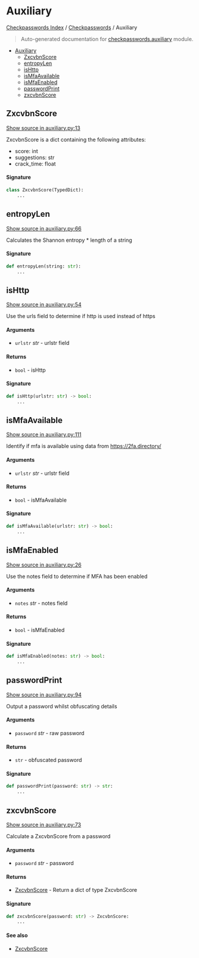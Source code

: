 # Auxiliary

[Checkpasswords Index](../README.md#checkpasswords-index) /
[Checkpasswords](./index.md#checkpasswords) /
Auxiliary

> Auto-generated documentation for [checkpasswords.auxiliary](../../../checkpasswords/auxiliary.py) module.

- [Auxiliary](#auxiliary)
  - [ZxcvbnScore](#zxcvbnscore)
  - [entropyLen](#entropylen)
  - [isHttp](#ishttp)
  - [isMfaAvailable](#ismfaavailable)
  - [isMfaEnabled](#ismfaenabled)
  - [passwordPrint](#passwordprint)
  - [zxcvbnScore](#zxcvbnscore)

## ZxcvbnScore

[Show source in auxiliary.py:13](../../../checkpasswords/auxiliary.py#L13)

ZxcvbnScore is a dict containing the following attributes:

- score: int
- suggestions: str
- crack_time: float

#### Signature

```python
class ZxcvbnScore(TypedDict):
    ...
```



## entropyLen

[Show source in auxiliary.py:66](../../../checkpasswords/auxiliary.py#L66)

Calculates the Shannon entropy * length of a string

#### Signature

```python
def entropyLen(string: str):
    ...
```



## isHttp

[Show source in auxiliary.py:54](../../../checkpasswords/auxiliary.py#L54)

Use the urls field to determine if http is used instead of https

#### Arguments

- `urlstr` *str* - urlstr field

#### Returns

- `bool` - isHttp

#### Signature

```python
def isHttp(urlstr: str) -> bool:
    ...
```



## isMfaAvailable

[Show source in auxiliary.py:111](../../../checkpasswords/auxiliary.py#L111)

Identify if mfa is available using data from https://2fa.directory/

#### Arguments

- `urlstr` *str* - urlstr field

#### Returns

- `bool` - isMfaAvailable

#### Signature

```python
def isMfaAvailable(urlstr: str) -> bool:
    ...
```



## isMfaEnabled

[Show source in auxiliary.py:26](../../../checkpasswords/auxiliary.py#L26)

Use the notes field to determine if MFA has been enabled

#### Arguments

- `notes` *str* - notes field

#### Returns

- `bool` - isMfaEnabled

#### Signature

```python
def isMfaEnabled(notes: str) -> bool:
    ...
```



## passwordPrint

[Show source in auxiliary.py:94](../../../checkpasswords/auxiliary.py#L94)

Output a password whilst obfuscating details

#### Arguments

- `password` *str* - raw password

#### Returns

- `str` - obfuscated password

#### Signature

```python
def passwordPrint(password: str) -> str:
    ...
```



## zxcvbnScore

[Show source in auxiliary.py:73](../../../checkpasswords/auxiliary.py#L73)

Calculate a ZxcvbnScore from a password

#### Arguments

- `password` *str* - password

#### Returns

- [ZxcvbnScore](#zxcvbnscore) - Return a dict of type ZxcvbnScore

#### Signature

```python
def zxcvbnScore(password: str) -> ZxcvbnScore:
    ...
```

#### See also

- [ZxcvbnScore](#zxcvbnscore)


